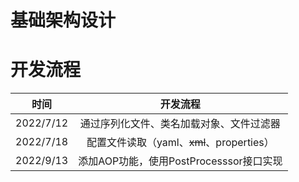 # 基础架构设计

# 开发流程

|   时间    |                 开发流程                  |
| :-------: | :---------------------------------------: |
| 2022/7/12 | 通过序列化文件、类名加载对象、文件过滤器  |
| 2022/7/18 | 配置文件读取（yaml、~~xml~~、properties） |
| 2022/9/13 | 添加AOP功能，使用PostProcesssor接口实现   |

